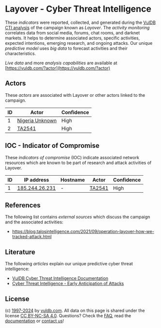 # Layover - Cyber Threat Intelligence

These _indicators_ were reported, collected, and generated during the [VulDB CTI analysis](https://vuldb.com/?kb.cti) of the campaign known as _Layover_. The _activity monitoring_ correlates data from social media, forums, chat rooms, and darknet markets. It helps to determine associated actors, specific activities, expected intentions, emerging research, and ongoing attacks. Our unique _predictive model_ uses _big data_ to forecast activities and their characteristics.

_Live data_ and more _analysis capabilities_ are available at [https://vuldb.com/?actor](https://vuldb.com/?actor)

## Actors

These _actors_ are associated with Layover or other actors linked to the campaign.

ID | Actor | Confidence
-- | ----- | ----------
1 | [Nigeria Unknown](https://vuldb.com/?actor.nigeria_unknown) | High
2 | [TA2541](https://vuldb.com/?actor.ta2541) | High

## IOC - Indicator of Compromise

These _indicators of compromise_ (IOC) indicate associated network resources which are known to be part of research and attack activities of Layover.

ID | IP address | Hostname | Actor | Confidence
-- | ---------- | -------- | ----- | ----------
1 | [185.244.26.231](https://vuldb.com/?ip.185.244.26.231) | - | [TA2541](https://vuldb.com/?actor.ta2541) | High

## References

The following list contains _external sources_ which discuss the campaign and the associated activities:

* https://blog.talosintelligence.com/2021/09/operation-layover-how-we-tracked-attack.html

## Literature

The following _articles_ explain our unique predictive cyber threat intelligence:

* [VulDB Cyber Threat Intelligence Documentation](https://vuldb.com/?kb.cti)
* [Cyber Threat Intelligence - Early Anticipation of Attacks](https://www.scip.ch/en/?labs.20201022)

## License

(c) [1997-2024](https://vuldb.com/?kb.changelog) by [vuldb.com](https://vuldb.com/?kb.about). All data on this page is shared under the license [CC BY-NC-SA 4.0](https://creativecommons.org/licenses/by-nc-sa/4.0/). Questions? Check the [FAQ](https://vuldb.com/?kb.faq), read the [documentation](https://vuldb.com/?kb) or [contact us](https://vuldb.com/?contact)!
